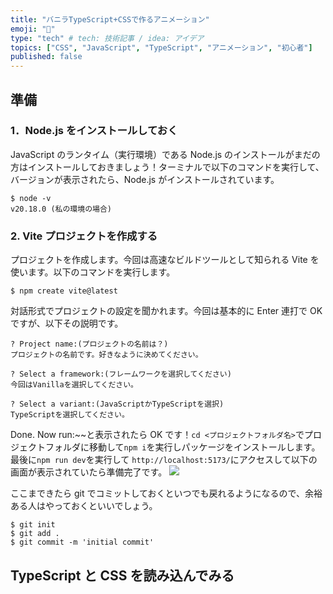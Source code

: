 ```yaml
---
title: "バニラTypeScript+CSSで作るアニメーション"
emoji: "💫"
type: "tech" # tech: 技術記事 / idea: アイデア
topics: ["CSS", "JavaScript", "TypeScript", "アニメーション", "初心者"]
published: false
---
```


## 準備

### 1．Node.js をインストールしておく

JavaScript のランタイム（実行環境）である Node.js のインストールがまだの方はインストールしておきましょう！ターミナルで以下のコマンドを実行して、バージョンが表示されたら、Node.js がインストールされています。

```
$ node -v
v20.18.0 (私の環境の場合)
```

### 2. Vite プロジェクトを作成する

プロジェクトを作成します。今回は高速なビルドツールとして知られる Vite を使います。以下のコマンドを実行します。

```
$ npm create vite@latest
```

対話形式でプロジェクトの設定を聞かれます。今回は基本的に Enter 連打で OK ですが、以下その説明です。

```
? Project name:(プロジェクトの名前は？)
プロジェクトの名前です。好きなように決めてください。

? Select a framework:(フレームワークを選択してください)
今回はVanillaを選択してください。

? Select a variant:(JavaScriptかTypeScriptを選択)
TypeScriptを選択してください。
```

Done. Now run:~~と表示されたら OK です！`cd <プロジェクトフォルダ名>`でプロジェクトフォルダに移動して`npm i`を実行しパッケージをインストールします。
最後に`npm run dev`を実行して `http://localhost:5173/`にアクセスして以下の画面が表示されていたら準備完了です。
![](https://storage.googleapis.com/zenn-user-upload/8f1b22449a7b-20241130.png)

ここまできたら git でコミットしておくといつでも戻れるようになるので、余裕ある人はやっておくといいでしょう。

```
$ git init
$ git add .
$ git commit -m 'initial commit'
```

## TypeScript と CSS を読み込んでみる
